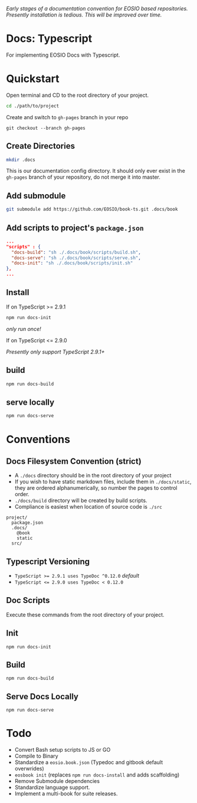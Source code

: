 _Early stages of a documentation convention for EOSIO based repositories. Presently installation is tedious. This will be improved over time._

# Docs: Typescript
For implementing EOSIO Docs with Typescript.

# Quickstart
Open terminal and CD to the root directory of your project.
```bash
cd ./path/to/project
```

Create and switch to `gh-pages` branch in your repo
```
git checkout --branch gh-pages
```

## Create Directories
```bash
mkdir .docs
```
This is our documentation config directory. It should only ever exist in the `gh-pages` branch of your repository, do not merge it into master.

## Add submodule
```bash
git submodule add https://github.com/EOSIO/book-ts.git .docs/book
```

## Add scripts to project's `package.json`
```json
...
"scripts" : {
  "docs-build": "sh ./.docs/book/scripts/build.sh",
  "docs-serve": "sh ./.docs/book/scripts/serve.sh",
  "docs-init": "sh ./.docs/book/scripts/init.sh"
},
...
```

## Install

If on TypeScript >= 2.9.1

```bash
npm run docs-init
```
_only run once!_

If on TypeScript <= 2.9.0

_Presently only support TypeScript 2.9.1+_

## build
```bash
npm run docs-build
```

## serve locally
```bash
npm run docs-serve
```

# Conventions

## Docs Filesystem Convention (strict)
- A `./docs` directory should be in the root directory of your project
- If you wish to have static markdown files, include them in `./docs/static`, they are ordered alphanumerically, so number the pages to control order.
- `./docs/build` directory will be created by build scripts.
- Compliance is easiest when location of source code is `./src`
```
project/
  package.json
  .docs/
    @book
    static
  src/
```

## Typescript Versioning
- `TypeScript >= 2.9.1 uses TypeDoc ^0.12.0` _default_ 
- `TypeScript <= 2.9.0 uses TypeDoc < 0.12.0 `

## Doc Scripts

Execute these commands from the root directory of your project.

## Init
```
npm run docs-init
```

## Build
```
npm run docs-build
```

## Serve Docs Locally
```
npm run docs-serve
```

# Todo
- Convert Bash setup scripts to JS or GO
- Compile to Binary
- Standardize a `eosio.book.json` (Typedoc and gitbook default overwrides)
- `eosbook init` (replaces `npm run docs-install` and adds scaffolding)
- Remove Submodule dependencies
- Standardize language support.
- Implement a multi-book for suite releases.
